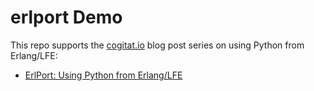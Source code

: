 # erlport Demo

This repo supports the [cogitat.io](http://technicae.cogitat.io/) blog post
series on using Python from Erlang/LFE:

 * [ErlPort: Using Python from Erlang/LFE](http://technicae.cogitat.io/2014/11/erlport-using-python-from-erlanglfe.html)
